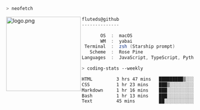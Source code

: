 ```zsh
> neofetch
```

<!--img align="left" src="https://github.com/fluteds.png" alt="logo.png" width="200"/>-->
<img align="left" src="https://external-content.duckduckgo.com/iu/?u=https%3A%2F%2F78.media.tumblr.com%2F975fca5f82161b190efdcaa05ffbd4ec%2Ftumblr_p6q6m9TJF01x3p3jmo1_500.png&f=1&nofb=1" alt="logo.png" width="200"/>

```csharp
fluteds@github
--------------

       OS  :  macOS
       WM  :  yabai
 Terminal  :  zsh (Starship prompt)  
   Scheme  :  Rose Pine  
Languages  :  JavaScript, TypeScript, Python, HTML, CSS  

```

```zsh
> coding-stats --weekly
```

<!--START_SECTION:waka-->

```txt
HTML         3 hrs 47 mins   █████████▒░░░░░░░░░░░░░░░   37.52 %
CSS          1 hr 23 mins    ███▒░░░░░░░░░░░░░░░░░░░░░   13.76 %
Markdown     1 hr 16 mins    ███░░░░░░░░░░░░░░░░░░░░░░   12.64 %
Bash         1 hr 13 mins    ███░░░░░░░░░░░░░░░░░░░░░░   12.08 %
Text         45 mins         ██░░░░░░░░░░░░░░░░░░░░░░░   07.50 %
```

<!--END_SECTION:waka-->
